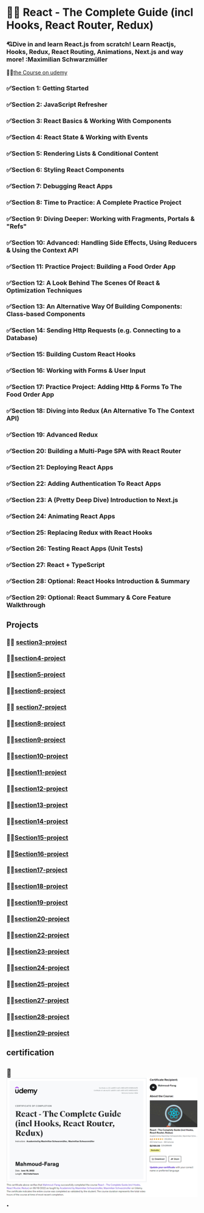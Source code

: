 # 🤍🤍 React - The Complete Guide (incl Hooks, React Router, Redux)

### 💘Dive in and learn React.js from scratch! Learn Reactjs, Hooks, Redux, React Routing, Animations, Next.js and way more! :Maximilian Schwarzmüller

🐳🐳[the Course on udemy](https://www.udemy.com/course/react-the-complete-guide-incl-redux/)

### ✅Section 1: Getting Started

### ✅Section 2: JavaScript Refresher

### ✅Section 3: React Basics & Working With Components

### ✅Section 4: React State & Working with Events

### ✅Section 5: Rendering Lists & Conditional Content

### ✅Section 6: Styling React Components

### ✅Section 7: Debugging React Apps

### ✅Section 8: Time to Practice: A Complete Practice Project

### ✅Section 9: Diving Deeper: Working with Fragments, Portals & "Refs"

### ✅Section 10: Advanced: Handling Side Effects, Using Reducers & Using the Context API

### ✅Section 11: Practice Project: Building a Food Order App

### ✅Section 12: A Look Behind The Scenes Of React & Optimization Techniques

### ✅Section 13: An Alternative Way Of Building Components: Class-based Components

### ✅Section 14: Sending Http Requests (e.g. Connecting to a Database)

### ✅Section 15: Building Custom React Hooks

### ✅Section 16: Working with Forms & User Input

### ✅Section 17: Practice Project: Adding Http & Forms To The Food Order App

### ✅Section 18: Diving into Redux (An Alternative To The Context API)

### ✅Section 19: Advanced Redux

### ✅Section 20: Building a Multi-Page SPA with React Router

### ✅Section 21: Deploying React Apps

### ✅Section 22: Adding Authentication To React Apps

### ✅Section 23: A (Pretty Deep Dive) Introduction to Next.js

### ✅Section 24: Animating React Apps

### ✅Section 25: Replacing Redux with React Hooks

### ✅Section 26: Testing React Apps (Unit Tests)

### ✅Section 27: React + TypeScript

### ✅Section 28: Optional: React Hooks Introduction & Summary

### ✅Section 29: Optional: React Summary & Core Feature Walkthrough

## **Projects**

### 🐳🐳 [section3-project](https://react-course-section3.netlify.app)

### 🐳🐳[section4-project](https://react-course-section4.netlify.app)

### 🐳🐳[section5-project](https://react-course-section5.netlify.app)

### 🐳🐳[section6-project](https://react-course-section6.netlify.app)

### 🐳🐳 [section7-project](https://react-course-section7.netlify.app)

### 🐳🐳[section8-project](https://react-course-section8.netlify.app)

### 🐳🐳[section9-project](https://react-course-section9.netlify.app)

### 🐳🐳[section10-project](https://react-course-section10.netlify.app/)

### 🐳🐳[section11-project](https://react-course-section11.netlify.app/)

### 🐳🐳[section12-project](https://react-course-section12.netlify.app/)

### 🐳🐳[section13-project](https://react-course-section13.netlify.app/)

### 🐳🐳[section14-project](https://react-course-sectio14.netlify.app/)

### 🐳🐳[Section15-project](https://react-course-section15.netlify.app)

### 🐳🐳[Section16-project](https://react-course-section16.netlify.app)

### 🐳🐳[section17-project](https://react-course-section17.netlify.app)

### 🐳🐳[section18-project](https://react-course-section18.netlify.app/)

### 🐳🐳[section19-project](https://react-course-section19.netlify.app)

### 🐳🐳[section20-project](https://react-course-section20.netlify.app/)

### 🐳🐳[section22-project](https://react-course-section22.netlify.app)

### 🐳🐳[section23-project](https://nextjs-project-ashen-beta.vercel.app/)

### 🐳🐳[section24-project](https://react-course-section24.netlify.app/)

### 🐳🐳[section25-project](https://react-course-section25.netlify.app)

### 🐳🐳[section27-project](https://react-course-section27.netlify.app)

### 🐳🐳[section28-project](https://react-course-section28.netlify.app/)

### 🐳🐳[section29-project](https://react-course-section29.netlify.app)

## **certification**

## 🥳![certification](./react-certificte.PNG).
